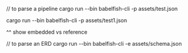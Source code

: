 // to parse a pipeline
cargo run --bin babelfish-cli -p assets/test.json

cargo run --bin babelfish-cli -p assets/test1.json

^^ show embedded vs reference

// to parse an ERD
cargo run --bin babelfish-cli -e assets/schema.json
